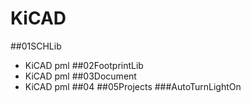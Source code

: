 # KiCAD
##01SCHLib
- KiCAD pml
##02FootprintLib
- KiCAD pml
##03Document
- KiCAD pml
##04
##05Projects
###AutoTurnLightOn